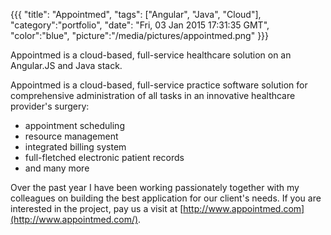 {{{
  "title": "Appointmed",
  "tags": ["Angular", "Java", "Cloud"],
  "category":"portfolio",
  "date": "Fri, 03 Jan 2015 17:31:35 GMT",
  "color":"blue",
  "picture":"/media/pictures/appointmed.png"
}}}

Appointmed is a cloud-based, full-service healthcare solution on an Angular.JS and Java stack.
<!--more-->
Appointmed is a cloud-based, full-service practice software solution for comprehensive administration of all tasks in an innovative healthcare provider's surgery:
- appointment scheduling
- resource management
- integrated billing system
- full-fletched electronic patient records
- and many more

Over the past year I have been working passionately together with my colleagues on building the best application for our client's needs.
If you are interested in the project, pay us a visit at [http://www.appointmed.com](http://www.appointmed.com/).
